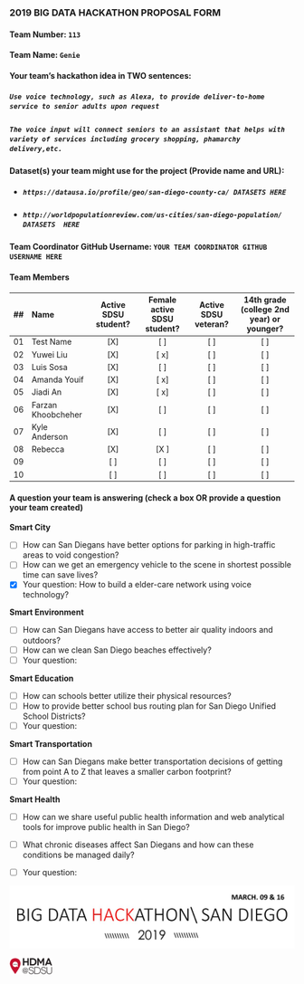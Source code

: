 ### 2019 BIG DATA HACKATHON PROPOSAL FORM

#### Team Number: `113`  

#### Team Name: `Genie`    
  
#### Your team’s hackathon idea in TWO sentences:
##### `Use voice technology, such as Alexa, to provide deliver-to-home service to senior adults upon request`
##### `The voice input will connect seniors to an assistant that helps with variety of services including grocery shopping, phamarchy delivery,etc.  `  
  
#### Dataset(s) your team might use for the project (Provide name and URL):
- ##### `https://datausa.io/profile/geo/san-diego-county-ca/ DATASETS HERE`
- ##### `http://worldpopulationreview.com/us-cities/san-diego-population/ DATASETS  HERE`

#### Team Coordinator GitHub Username: `YOUR TEAM COORDINATOR GITHUB USERNAME HERE`

#### Team Members
| ## |        Name         | Active SDSU student? | Female active SDSU student? | Active SDSU veteran? | 14th grade (college 2nd year) or younger? |
| -- | :------------------ |        :---:         |            :---:            |        :---:         |                  :---:                    |
| 01 | Test Name           |         [X]          |             [ ]             |         [ ]          |                   [ ]                     |
| 02 | Yuwei Liu     |               [X]          |             [ x]             |         [ ]          |                  [ ]                     |
| 03 | Luis Sosa          |         [X]          |             [ ]             |         [ ]          |                   [ ]                     |
| 04 |Amanda Youif           |         [X]          |             [ x]             |         [ ]          |               [ ]                     |
| 05 |    Jiadi An         |         [X]          |             [ x]             |         [ ]          |                 [ ]                     |
| 06 | Farzan Khoobcheher  |         [X]          |             [ ]             |         [ ]          |                   [ ]                     |
| 07 |   Kyle Anderson   |         [X]          |             [ ]             |         [ ]          |                   [ ]                     |
| 08 |   Rebecca           |         [X]          |             [X ]             |         [ ]          |                   [ ]                     |
| 09 |                     |         [ ]          |             [ ]             |         [ ]          |                   [ ]                     |
| 10 |                     |         [ ]          |             [ ]             |         [ ]          |                   [ ]                     |
  
#### A question your team is answering (check a box OR provide a question your team created)

**Smart City**
- [ ] How can San Diegans have better options for parking in high-traffic areas to void congestion?
- [ ] How can we get an emergency vehicle to the scene in shortest possible time can save lives?
- [X] Your question: How to build a elder-care network using voice technology?

**Smart Environment**
- [ ] How can San Diegans have access to better air quality indoors and outdoors?
- [ ] How can we clean San Diego beaches effectively?
- [ ] Your question:

**Smart Education**
- [ ] How can schools better utilize their physical resources?
- [ ] How to provide better school bus routing plan for San Diego Unified School Districts?
- [ ] Your question:

**Smart Transportation**
- [ ] How can San Diegans make better transportation decisions of getting from point A to Z that leaves a smaller carbon footprint?
- [ ] Your question:

**Smart Health**
- [ ] How can we share useful public health information and web analytical tools for improve public health in San Diego?
- [ ] What chronic diseases affect San Diegans and how can these conditions be managed daily?
- [ ] Your question:


![bigdatahackathon4sd](https://github.com/BigDataForSanDiego/00-Proposal-Templates/blob/master/img/big_data_2019.jpg "Big Data Hackathon for San Diego 2019")  

<img height="15%" width="15%" alt="hdma" src="https://github.com/BigDataForSanDiego/00-Proposal-Templates/blob/master/img/hdma2.png"> 
